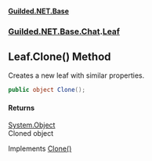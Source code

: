 
#### [Guilded.NET.Base](Guilded_NET_Base 'Guilded_NET_Base')
### [Guilded.NET.Base.Chat](Guilded_NET_Base#Guilded_NET_Base_Chat 'Guilded.NET.Base.Chat').[Leaf](Leaf 'Guilded.NET.Base.Chat.Leaf')
## Leaf.Clone() Method
Creates a new leaf with similar properties.  
```csharp
public object Clone();
```

#### Returns
[System.Object](https://docs.microsoft.com/en-us/dotnet/api/System.Object 'System.Object')  
Cloned object

Implements [Clone()](https://docs.microsoft.com/en-us/dotnet/api/System.ICloneable.Clone 'System.ICloneable.Clone')  
